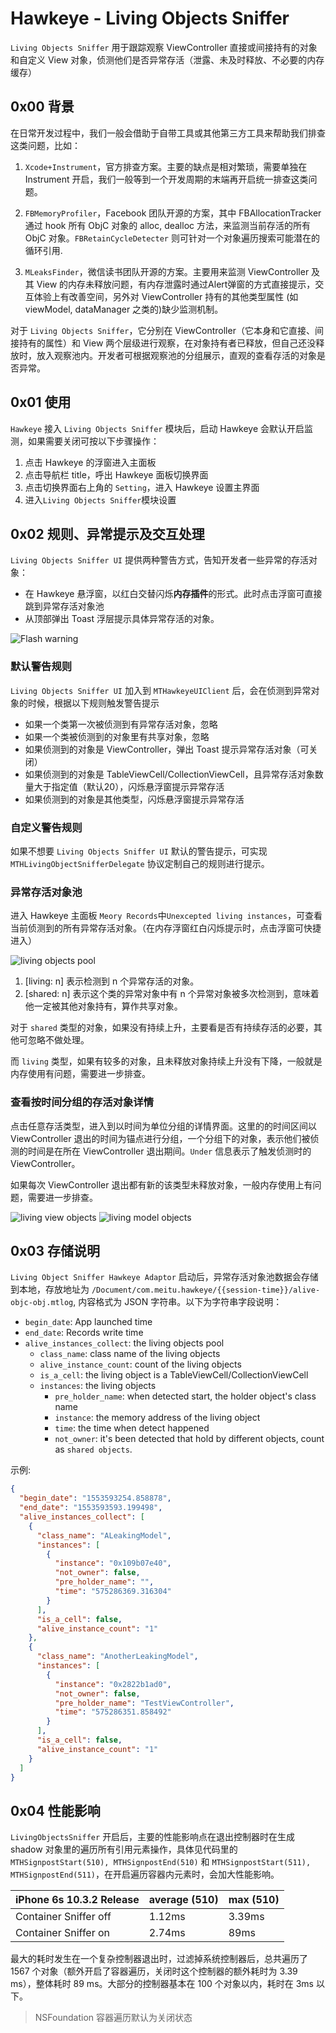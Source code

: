 # Hawkeye - Living Objects Sniffer

`Living Objects Sniffer` 用于跟踪观察 ViewController 直接或间接持有的对象和自定义 View 对象，侦测他们是否异常存活（泄露、未及时释放、不必要的内存缓存）

## 0x00 背景

在日常开发过程中，我们一般会借助于自带工具或其他第三方工具来帮助我们排查这类问题，比如：

1. `Xcode+Instrument`，官方排查方案。主要的缺点是相对繁琐，需要单独在 Instrument 开启，我们一般等到一个开发周期的末端再开启统一排查这类问题。

2. `FBMemoryProfiler`，Facebook 团队开源的方案，其中 FBAllocationTracker 通过 hook 所有 ObjC 对象的 alloc, dealloc 方法，来监测当前存活的所有 ObjC 对象。`FBRetainCycleDetecter` 则可针对一个对象遍历搜索可能潜在的循环引用.

3. `MLeaksFinder`，微信读书团队开源的方案。主要用来监测 ViewController 及其 View 的内存未释放问题，有内存泄露时通过Alert弹窗的方式直接提示，交互体验上有改善空间，另外对 ViewController 持有的其他类型属性 (如viewModel, dataManager 之类的)缺少监测机制。

对于 `Living Objects Sniffer`，它分别在 ViewController（它本身和它直接、间接持有的属性）和 View 两个层级进行观察，在对象持有者已释放，但自己还没释放时，放入观察池内。开发者可根据观察池的分组展示，直观的查看存活的对象是否异常。

## 0x01 使用

`Hawkeye` 接入 `Living Objects Sniffer` 模块后，启动 Hawkeye 会默认开启监测，如果需要关闭可按以下步骤操作：

1. 点击 Hawkeye 的浮窗进入主面板
2. 点击导航栏 title，呼出 Hawkeye 面板切换界面
3. 点击切换界面右上角的 `Setting`，进入 Hawkeye 设置主界面
4. 进入`Living Objects Sniffer`模块设置

## 0x02 规则、异常提示及交互处理

`Living Objects Sniffer UI` 提供两种警告方式，告知开发者一些异常的存活对象：

- 在 Hawkeye 悬浮窗，以红白交替闪烁**内存插件**的形式。此时点击浮窗可直接跳到异常存活对象池
- 从顶部弹出 Toast 浮层提示具体异常存活的对象。

![Flash warning](./unexpected-living-objs-flash-warning.gif)

### 默认警告规则

`Living Objects Sniffer UI` 加入到 `MTHawkeyeUIClient` 后，会在侦测到异常对象的时候，根据以下规则触发警告提示

- 如果一个类第一次被侦测到有异常存活对象，忽略
- 如果一个类被侦测到的对象里有共享对象，忽略
- 如果侦测到的对象是 ViewController，弹出 Toast 提示异常存活对象（可关闭）
- 如果侦测到的对象是 TableViewCell/CollectionViewCell，且异常存活对象数量大于指定值（默认20），闪烁悬浮窗提示异常存活
- 如果侦测到的对象是其他类型，闪烁悬浮窗提示异常存活

### 自定义警告规则

如果不想要 `Living Objects Sniffer UI` 默认的警告提示，可实现 `MTHLivingObjectSnifferDelegate` 协议定制自己的规则进行提示。

### 异常存活对象池

进入 Hawkeye 主面板 `Meory Records`中`Unexcepted living instances`，可查看当前侦测到的所有异常存活对象。（在内存浮窗红白闪烁提示时，点击浮窗可快捷进入）

![living objects pool](./unexpected-living-objects-pool.png)

1. [living: n] 表示检测到 n 个异常存活的对象。
2. [shared: n] 表示这个类的异常对象中有 n 个异常对象被多次检测到，意味着他一定被其他对象持有，算作共享对象。

对于 `shared` 类型的对象，如果没有持续上升，主要看是否有持续存活的必要，其他可忽略不做处理。

而 `living` 类型，如果有较多的对象，且未释放对象持续上升没有下降，一般就是内存使用有问题，需要进一步排查。

### 查看按时间分组的存活对象详情

点击任意存活类型，进入到以时间为单位分组的详情界面。这里的的时间区间以 ViewController 退出的时间为锚点进行分组，一个分组下的对象，表示他们被侦测的时间是在所在 ViewController 退出期间。`Under` 信息表示了触发侦测时的 ViewController。

如果每次 ViewController 退出都有新的该类型未释放对象，一般内存使用上有问题，需要进一步排查。

![living view objects](./unexpected-living-objects-detail-views.png) ![living model objects](./unexpected-living-objects-detail-models.png)

## 0x03 存储说明

`Living Object Sniffer Hawkeye Adaptor` 启动后，异常存活对象池数据会存储到本地，存放地址为 `/Document/com.meitu.hawkeye/{{session-time}}/alive-objc-obj.mtlog`, 内容格式为 JSON 字符串。以下为字符串字段说明：

- `begin_date`: App launched time
- `end_date`: Records write time
- `alive_instances_collect`: the living objects pool
  - `class_name`: class name of the living objects
  - `alive_instance_count`: count of the living objects
  - `is_a_cell`: the living object is a TableViewCell/CollectionViewCell
  - `instances`: the living objects
    - `pre_holder_name`: when detected start, the holder object's class name
    - `instance`: the memory address of the living object
    - `time`: the time when detect happened
    - `not_owner`: it's been detected that hold by different objects, count as `shared objects`.

示例:

```json
{
  "begin_date": "1553593254.858878",
  "end_date": "1553593593.199498",
  "alive_instances_collect": [
    {
      "class_name": "ALeakingModel",
      "instances": [
        {
          "instance": "0x109b07e40",
          "not_owner": false,
          "pre_holder_name": "",
          "time": "575286369.316304"
        }
      ],
      "is_a_cell": false,
      "alive_instance_count": "1"
    },
    {
      "class_name": "AnotherLeakingModel",
      "instances": [
        {
          "instance": "0x2822b1ad0",
          "not_owner": false,
          "pre_holder_name": "TestViewController",
          "time": "575286351.858492"
        }
      ],
      "is_a_cell": false,
      "alive_instance_count": "1"
    }
  ]
}
```

## 0x04 性能影响

`LivingObjectsSniffer` 开启后，主要的性能影响点在退出控制器时在生成 shadow 对象里的遍历所有引用元素操作，具体见代码里的 `MTHSignpostStart(510), MTHSignpostEnd(510)` 和 `MTHSignpostStart(511), MTHSignpostEnd(511)`，在开启遍历容器内元素时，会加大性能影响。

| iPhone 6s 10.3.2 Release | average (510) | max (510) |
| --- | --- | --- |
| Container Sniffer off | 1.12ms | 3.39ms  |
| Container Sniffer on | 2.74ms | 89ms |

最大的耗时发生在一个复杂控制器退出时，过滤掉系统控制器后，总共遍历了 1567 个对象（额外开启了容器遍历，关闭时这个控制器的额外耗时为 3.39 ms），整体耗时 89 ms。大部分的控制器基本在 100 个对象以内，耗时在 3ms 以下。

> NSFoundation 容器遍历默认为关闭状态
